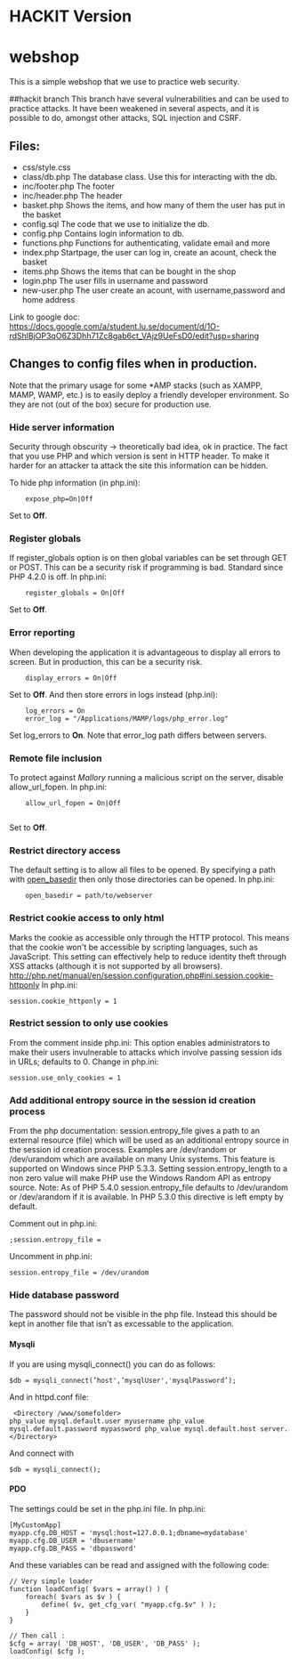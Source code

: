 # HACKIT Version 
# webshop 
This is a simple webshop that we use to practice web security.

##hackit branch
This branch have several vulnerabilities and can be used to practice attacks.
It have been weakened in several aspects, and it is possible to do, amongst other attacks, SQL injection and CSRF.

## Files:
* css/style.css </br>
* class/db.php The database class. Use this for interacting with the db. </br>
* inc/footer.php The footer </br>
* inc/header.php The header </br>
* basket.php Shows the items, and how many of them the user has put in the basket </br>
* config.sql The code that we use to initialize the db.
* config.php Contains login information to db.  </br>
* functions.php Functions for authenticating, validate email and more </br>
* index.php Startpage, the user can log in, create an acount, check the basket </br>
* items.php Shows the items that can be bought in the shop </br>
* login.php The user fills in username and password </br>
* new-user.php The user create an acount, with username,password and home address </br>

Link to google doc: https://docs.google.com/a/student.lu.se/document/d/1O-rdShlBjOP3qO6Z3Dhh71Zc8gab6ct_VAjz9UeFsD0/edit?usp=sharing

## Changes to config files when in production.
Note that the primary usage for some *AMP stacks (such as XAMPP, MAMP, WAMP, etc.) is to easily deploy a friendly developer environment. So they are not (out of the box) secure for production use.

### Hide server information
Security through obscurity -> theoretically bad idea, ok in practice.
The fact that you use PHP and which version is sent in HTTP header. To make it harder for an attacker ta attack the site this information can be hidden.

To hide php information (in php.ini): 
```
    expose_php=On|Off
```
Set to **Off**.
### Register globals
If register_globals option is on then global variables can be set through GET or POST.
This can be a security risk if programming is bad.
Standard since PHP 4.2.0 is off. In php.ini:
```
    register_globals = On|Off
```
Set to **Off**.
### Error reporting
When developing the application it is advantageous to display all errors to screen. But in production, this can be a security risk.
```
    display_errors = On|Off
```
Set to **Off**.
And then store errors in logs instead (php.ini):
```
    log_errors = On
    error_log = "/Applications/MAMP/logs/php_error.log"
```
Set log_errors to **On**.
Note that error_log path differs between servers.
### Remote file inclusion
To protect against *Mallory* running a malicious script on the server, disable allow_url_fopen.
In php.ini:

```
    allow_url_fopen = On|Off
    
```
Set to **Off**.
### Restrict directory access
The default setting is to allow all files to be opened. By specifying a path with [open_basedir](http://php.net/manual/en/ini.core.php#ini.open-basedir) then only those directories can be opened.
In php.ini:

```
    open_basedir = path/to/webserver
```
### Restrict cookie access to only html
Marks the cookie as accessible only through the HTTP protocol. This means that the cookie won't be accessible by scripting languages, such as JavaScript. This setting can effectively help to reduce identity theft through XSS attacks (although it is not supported by all browsers). http://php.net/manual/en/session.configuration.php#ini.session.cookie-httponly
In php.ini:

```
session.cookie_httponly = 1
```

### Restrict session to only use cookies
From the comment inside php.ini:
This option enables administrators to make their users invulnerable to
attacks which involve passing session ids in URLs; defaults to 0.
Change in php.ini:

```
session.use_only_cookies = 1
```

### Add additional entropy source in the session id creation process
From the php documentation:
session.entropy_file gives a path to an external resource (file) which will be used as an additional entropy source in the session id creation process. Examples are /dev/random or /dev/urandom which are available on many Unix systems. This feature is supported on Windows since PHP 5.3.3. Setting session.entropy_length to a non zero value will make PHP use the Windows Random API as entropy source.
Note: As of PHP 5.4.0 session.entropy_file defaults to /dev/urandom or /dev/arandom if it is available. In PHP 5.3.0 this directive is left empty by default.

Comment out in php.ini:
```
;session.entropy_file =
```

Uncomment in php.ini:

```
session.entropy_file = /dev/urandom
```

### Hide database password
The password should not be visible in the php file. Instead this should be kept in another file that isn't as excessable to the application.
#### Mysqli
If you are using mysqli_connect() you can do as follows:

```
$db = mysqli_connect(’host',’mysqlUser','mysqlPassword’);
```
And in httpd.conf file:

```
￼<Directory /www/somefolder>
php_value mysql.default.user myusername php_value mysql.default.password mypassword php_value mysql.default.host server.
</Directory>
```
And connect with

```
$db = mysqli_connect();
```
#### PDO
The settings could be set in the php.ini file.
In php.ini:

```
[MyCustomApp]
myapp.cfg.DB_HOST = 'mysql:host=127.0.0.1;dbname=mydatabase'
myapp.cfg.DB_USER = 'dbusername'
myapp.cfg.DB_PASS = 'dbpassword'
```
And these variables can be read and assigned with the following code:

```
// Very simple loader
function loadConfig( $vars = array() ) {
    foreach( $vars as $v ) {
        define( $v, get_cfg_var( "myapp.cfg.$v" ) );
    }
}
 
// Then call :
$cfg = array( 'DB_HOST', 'DB_USER', 'DB_PASS' );
loadConfig( $cfg );
```
